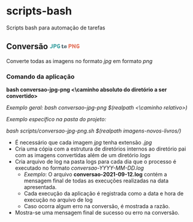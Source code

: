 # scripts-bash
Scripts bash para automação de tarefas

## Conversão <img src="scripts/images/jpg-to-png.png" alt="jpg-to-png" width="80"/>

Converte todas as imagens no formato *jpg* em formato *png*

### Comando da aplicação

**bash conversao-jpg-png <\caminho absoluto do diretório a ser convertido\>**

*Exemplo geral: bash conversao-jpg-png $(realpath <\caminho relativo\>)*

*Exemplo específico na pasta do projeto:*

*bash scripts/conversao-jpg-png.sh $(realpath imagens-novos-livros/)*

- É necessário que cada imagem *jpg* tenha extensão *.jpg*
- Cria uma cópia com a estrutura de diretórios internos ao diretório pai com as imagens convertidas além de um diretório *logs*
- Cria arquivo de log na pasta logs para cada dia que o processo é executado no formato *conversao-YYYY-MM-DD.log*
    - *Exemplo*: O arquivo **conversao-2021-09-12.log** contém a mensagem final de todas as execuções realizadas na data apresentada.
    - Cada execução da aplicação é registrada como a data e hora de execução no arquivo de log
    - Caso ocorra algum erro na conversão, é mostrada a razão.
- Mostra-se uma mensagem final de sucesso ou erro na conversão.
